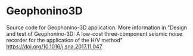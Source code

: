 # Geophonino3D
Source code for Geophonino-3D application.
More information in "Design and test of Geophonino-3D: A low-cost three-component seismic noise recorder for the application of the H/V method" https://doi.org/10.1016/j.sna.2017.11.047

